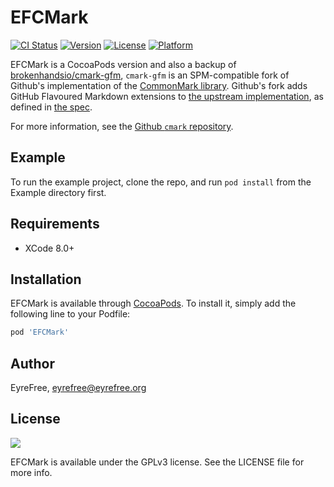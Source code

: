 # EFCMark

[![CI Status](http://img.shields.io/travis/EyreFree/EFCMark.svg?style=flat)](https://travis-ci.org/EyreFree/EFCMark)
[![Version](https://img.shields.io/cocoapods/v/EFCMark.svg?style=flat)](http://cocoapods.org/pods/EFCMark)
[![License](https://img.shields.io/cocoapods/l/EFCMark.svg?style=flat)](https://github.com/EyreFree/EFCMark/blob/master/LICENSE)
[![Platform](https://img.shields.io/cocoapods/p/EFCMark.svg?style=flat)](http://cocoapods.org/pods/EFCMark)

EFCMark is a CocoaPods version and also a backup of [brokenhandsio/cmark-gfm](https://github.com/brokenhandsio/cmark-gfm), `cmark-gfm` is an SPM-compatible fork of Github's implementation of the [CommonMark library](http://commonmark.org/). Github's fork adds GitHub Flavoured Markdown extensions to
[the upstream implementation](https://github.com/jgm/cmark), as defined in [the spec](https://github.github.com/gfm/).

For more information, see the [Github `cmark` repository](https://github.com/github/cmark/).

## Example

To run the example project, clone the repo, and run `pod install` from the Example directory first.

## Requirements

- XCode 8.0+

## Installation

EFCMark is available through [CocoaPods](http://cocoapods.org). To install
it, simply add the following line to your Podfile:

```ruby
pod 'EFCMark'
```

## Author

EyreFree, eyrefree@eyrefree.org

## License

![](https://www.gnu.org/graphics/gplv3-127x51.png)

EFCMark is available under the GPLv3 license. See the LICENSE file for more info.